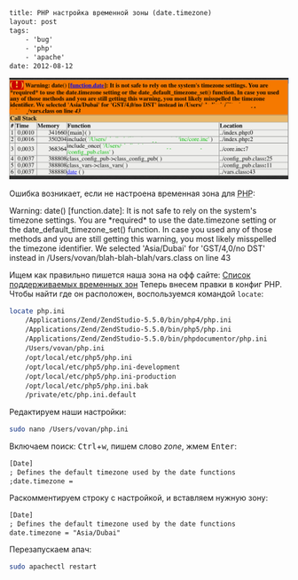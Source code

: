 ```
title: PHP настройка временной зоны (date.timezone)
layout: post
tags:
    - 'bug'
    - 'php'
    - 'apache'
date: 2012-08-12
```

![Вывод ошибки Xdebug'ом](/images/php-datetimezone/php-datetimezone__preview.png)

Ошибка возникает, если не настроена временная зона для <abbr title="PHP: Hypertext Preprocessor">PHP</abbr>:

<p class="warning">Warning: date() [function.date]: It is not safe to rely on the system's timezone settings. You are *required* to use the date.timezone setting or the date_default_timezone_set() function. In case you used any of those methods and you are still getting this warning, you most likely misspelled the timezone identifier. We selected 'Asia/Dubai' for 'GST/4,0/no DST' instead in /Users/vovan/blah-blah-blah/vars.class on line 43</p>

Ищем как правильно пишется наша зона на офф сайте: [Список поддерживаемых временных зон](http://www.php.net/manual/ru/timezones.asia.php)
Теперь внесем правки в конфиг PHP. Чтобы найти где он расположен, воспользуемся командой `locate`:

```bash
locate php.ini
    /Applications/Zend/ZendStudio-5.5.0/bin/php4/php.ini
    /Applications/Zend/ZendStudio-5.5.0/bin/php5/php.ini
    /Applications/Zend/ZendStudio-5.5.0/bin/phpdocumentor/php.ini
    /Users/vovan/php.ini
    /opt/local/etc/php5/php.ini
    /opt/local/etc/php5/php.ini-development
    /opt/local/etc/php5/php.ini-production
    /opt/local/etc/php5/php.ini.bak
    /private/etc/php.ini.default
```

Редактируем наши настройки:

```bash
sudo nano /Users/vovan/php.ini
```

Включаем поиск: <kbd>Ctrl</kbd>+<kbd>w</kbd>, пишем слово _zone_, жмем <kbd>Enter</kbd>:

```nohighlight
[Date]
; Defines the default timezone used by the date functions
;date.timezone =
```

Раскомментируем строку с настройкой, и вставляем нужную зону:

```nohighlight
[Date]
; Defines the default timezone used by the date functions
date.timezone = "Asia/Dubai"
```

Перезапускаем апач:

```bash
sudo apachectl restart
```
